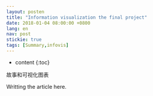 ```yaml
---
layout: posten
title: "Information visualization the final project"
date: 2018-01-04 08:00:00 +0800
lang: en
nav: post
stickie: true
tags: [Summary,infovis]
---
```


* content
{:toc}

故事和可视化图表
<!-- more -->
Writting the article here.

